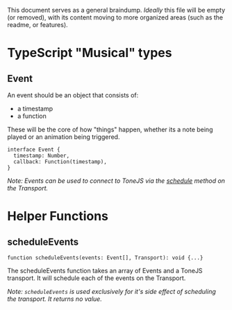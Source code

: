 This document serves as a general braindump. _Ideally_ this file will be empty (or removed), with its content moving to more organized areas (such as the readme, or features).

# TypeScript "Musical" types

## Event

An event should be an object that consists of:
- a timestamp
- a function

These will be the core of how "things" happen, whether its a note being played or an animation being triggered.

```
interface Event {
  timestamp: Number,
  callback: Function(timestamp),
}
```

_Note: Events can be used to connect to ToneJS via the [schedule](https://tonejs.github.io/docs/14.7.58/Transport#schedule) method on the Transport._

# Helper Functions

## scheduleEvents

```
function scheduleEvents(events: Event[], Transport): void {...}
```

The scheduleEvents function takes an array of Events and a ToneJS transport. It will schedule each of the events on the Transport.

_Note: `scheduleEvents` is used exclusively for it's side effect of scheduling the transport. It returns no value._
